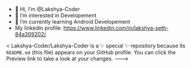 - 👋 Hi, I’m @Lakshya-Coder
- 👀 I’m interested in Developement
- 🌱 I’m currently learning Android Developement
- My linkedin profile: https://www.linkedin.com/in/lakshya-seth-84a309202/

<
Lakshya-Coder/Lakshya-Coder is a ✨ special ✨ repository because its `README.md` (this file) appears on your GitHub profile.
You can click the Preview link to take a look at your changes.
--->
